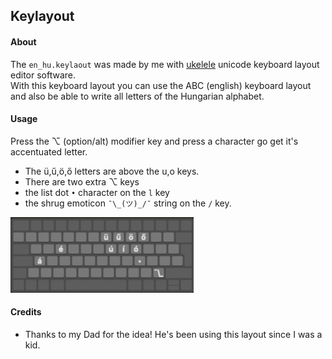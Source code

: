 ## Keylayout

#### About
The `en_hu.keylaout` was made by me with [ukelele](https://software.sil.org/ukelele/) unicode keyboard layout editor software.  
With this keyboard layout you can use the ABC (english) keyboard layout and also be able to write all letters of the Hungarian alphabet.  
#### Usage
Press the ⌥ (option/alt) modifier key and press a character go get it's accentuated letter.
* The ü,ű,ö,ő letters are above the u,o keys.  
* There are two extra ⌥ keys
 * the list dot `•` character on the `l` key
 * the shrug emoticon `¯\_(ツ)_/¯` string on the `/` key.

![The en-hu layout after pressing the option modifier key](./en-hu.png)  

#### Credits
* Thanks to my Dad for the idea! He's been using this layout since I was a kid.
